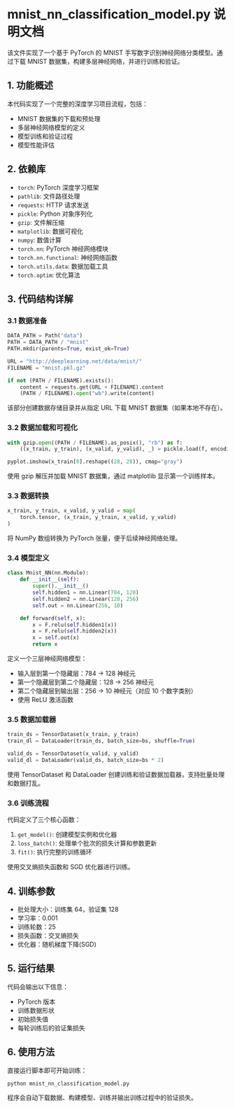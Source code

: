# mnist_nn_classification_model.py 说明文档

该文件实现了一个基于 PyTorch 的 MNIST 手写数字识别神经网络分类模型。通过下载 MNIST 数据集，构建多层神经网络，并进行训练和验证。

## 1. 功能概述

本代码实现了一个完整的深度学习项目流程，包括：

- MNIST 数据集的下载和预处理
- 多层神经网络模型的定义
- 模型训练和验证过程
- 模型性能评估

## 2. 依赖库

- `torch`: PyTorch 深度学习框架
- `pathlib`: 文件路径处理
- `requests`: HTTP 请求发送
- `pickle`: Python 对象序列化
- `gzip`: 文件解压缩
- `matplotlib`: 数据可视化
- `numpy`: 数值计算
- `torch.nn`: PyTorch 神经网络模块
- `torch.nn.functional`: 神经网络函数
- `torch.utils.data`: 数据加载工具
- `torch.optim`: 优化算法

## 3. 代码结构详解

### 3.1 数据准备

```python
DATA_PATH = Path("data")
PATH = DATA_PATH / "mnist"
PATH.mkdir(parents=True, exist_ok=True)

URL = "http://deeplearning.net/data/mnist/"
FILENAME = "mnist.pkl.gz"

if not (PATH / FILENAME).exists():
    content = requests.get(URL + FILENAME).content
    (PATH / FILENAME).open("wb").write(content)
```

该部分创建数据存储目录并从指定 URL 下载 MNIST 数据集（如果本地不存在）。

### 3.2 数据加载和可视化

```python
with gzip.open((PATH / FILENAME).as_posix(), "rb") as f:
    ((x_train, y_train), (x_valid, y_valid), _) = pickle.load(f, encoding="latin-1")

pyplot.imshow(x_train[0].reshape((28, 28)), cmap="gray")
```

使用 gzip 解压并加载 MNIST 数据集，通过 matplotlib 显示第一个训练样本。

### 3.3 数据转换

```python
x_train, y_train, x_valid, y_valid = map(
    torch.tensor, (x_train, y_train, x_valid, y_valid)
)
```

将 NumPy 数组转换为 PyTorch 张量，便于后续神经网络处理。

### 3.4 模型定义

```python
class Mnist_NN(nn.Module):
    def __init__(self):
        super().__init__()
        self.hidden1 = nn.Linear(784, 128)
        self.hidden2 = nn.Linear(128, 256)
        self.out = nn.Linear(256, 10)

    def forward(self, x):
        x = F.relu(self.hidden1(x))
        x = F.relu(self.hidden2(x))
        x = self.out(x)
        return x
```

定义一个三层神经网络模型：

- 输入层到第一个隐藏层：784 → 128 神经元
- 第一个隐藏层到第二个隐藏层：128 → 256 神经元
- 第二个隐藏层到输出层：256 → 10 神经元（对应 10 个数字类别）
- 使用 ReLU 激活函数

### 3.5 数据加载器

```python
train_ds = TensorDataset(x_train, y_train)
train_dl = DataLoader(train_ds, batch_size=bs, shuffle=True)

valid_ds = TensorDataset(x_valid, y_valid)
valid_dl = DataLoader(valid_ds, batch_size=bs * 2)
```

使用 TensorDataset 和 DataLoader 创建训练和验证数据加载器，支持批量处理和数据打乱。

### 3.6 训练流程

代码定义了三个核心函数：

1. `get_model()`: 创建模型实例和优化器
2. `loss_batch()`: 处理单个批次的损失计算和参数更新
3. `fit()`: 执行完整的训练循环

使用交叉熵损失函数和 SGD 优化器进行训练。

## 4. 训练参数

- 批处理大小：训练集 64，验证集 128
- 学习率：0.001
- 训练轮数：25
- 损失函数：交叉熵损失
- 优化器：随机梯度下降(SGD)

## 5. 运行结果

代码会输出以下信息：

- PyTorch 版本
- 训练数据形状
- 初始损失值
- 每轮训练后的验证集损失

## 6. 使用方法

直接运行脚本即可开始训练：

```bash
python mnist_nn_classification_model.py
```

程序会自动下载数据、构建模型、训练并输出训练过程中的验证损失。
